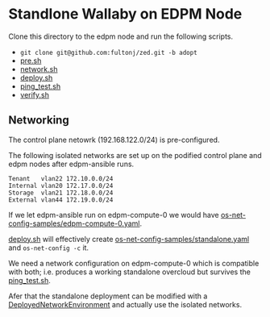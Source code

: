 # Standlone Wallaby on EDPM Node

Clone this directory to the edpm node and run the following scripts.

- `git clone git@github.com:fultonj/zed.git -b adopt`
- [pre.sh](pre.sh)
- [network.sh](network.sh)
- [deploy.sh](deploy.sh)
- [ping_test.sh](ping_test.sh)
- [verify.sh](verify.sh)

## Networking

The control plane netowrk (192.168.122.0/24) is pre-configured.

The following isolated networks are set up on the podified control
plane and edpm nodes after edpm-ansible runs.
```
Tenant   vlan22 172.10.0.0/24
Internal vlan20 172.17.0.0/24
Storage  vlan21 172.18.0.0/24
External vlan44 172.19.0.0/24
```
If we let edpm-ansible run on edpm-compute-0 we would have
[os-net-config-samples/edpm-compute-0.yaml](os-net-config-samples/edpm-compute-0.yaml).

[deploy.sh](deploy.sh) will effectively create
[os-net-config-samples/standalone.yaml](os-net-config-samples/standalone.yaml)
and `os-net-config -c` it.

We need a network configuration on edpm-compute-0 which
is compatible with both; i.e. produces a working standalone
overcloud but survives the [ping_test.sh](ping_test.sh).

Afer that the standalone deployment can be modified with a
[DeployedNetworkEnvironment](https://review.opendev.org/c/openstack/tripleo-quickstart-extras/+/834352/81/roles/standalone/tasks/storage-network.yml)
and actually use the isolated networks.
